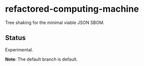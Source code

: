 # refactored-computing-machine
Tree shaking for the minimal viable JSON SBOM.

## Status
Experimental.

**Note**: The default branch is default.
